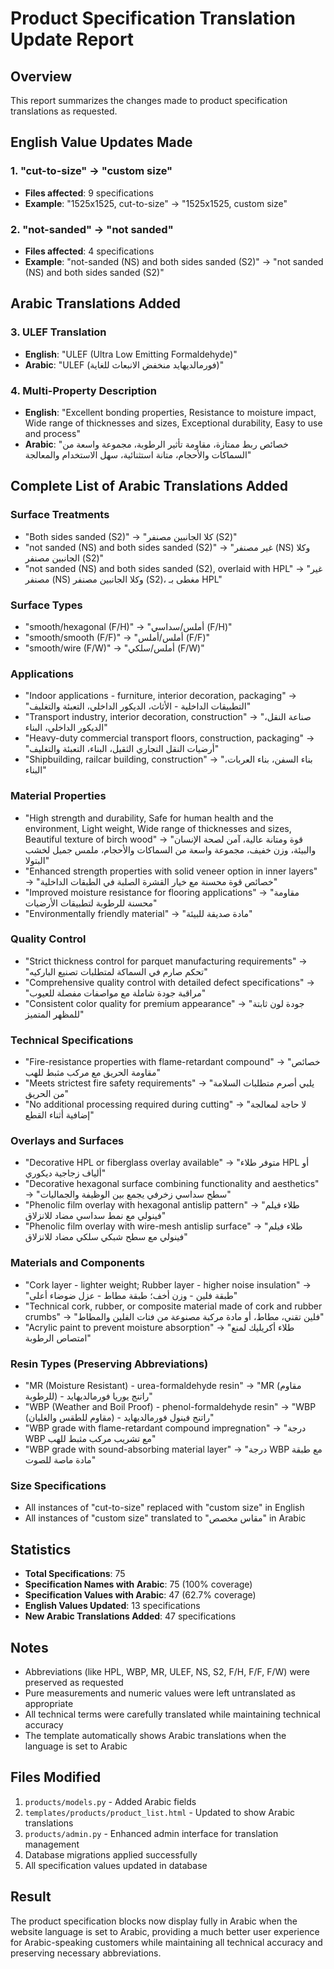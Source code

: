 # Product Specification Translation Update Report

## Overview
This report summarizes the changes made to product specification translations as requested.

## English Value Updates Made

### 1. "cut-to-size" → "custom size"
- **Files affected**: 9 specifications
- **Example**: "1525x1525, cut-to-size" → "1525x1525, custom size"

### 2. "not-sanded" → "not sanded"
- **Files affected**: 4 specifications  
- **Example**: "not-sanded (NS) and both sides sanded (S2)" → "not sanded (NS) and both sides sanded (S2)"

## Arabic Translations Added

### 3. ULEF Translation
- **English**: "ULEF (Ultra Low Emitting Formaldehyde)"
- **Arabic**: "ULEF (فورمالديهايد منخفض الانبعاث للغاية)"

### 4. Multi-Property Description
- **English**: "Excellent bonding properties, Resistance to moisture impact, Wide range of thicknesses and sizes, Exceptional durability, Easy to use and process"
- **Arabic**: "خصائص ربط ممتازة، مقاومة تأثير الرطوبة، مجموعة واسعة من السماكات والأحجام، متانة استثنائية، سهل الاستخدام والمعالجة"

## Complete List of Arabic Translations Added

### Surface Treatments
- "Both sides sanded (S2)" → "كلا الجانبين مصنفر (S2)"
- "not sanded (NS) and both sides sanded (S2)" → "غير مصنفر (NS) وكلا الجانبين مصنفر (S2)"
- "not sanded (NS) and both sides sanded (S2), overlaid with HPL" → "غير مصنفر (NS) وكلا الجانبين مصنفر (S2)، مغطى بـ HPL"

### Surface Types
- "smooth/hexagonal (F/H)" → "أملس/سداسي (F/H)"
- "smooth/smooth (F/F)" → "أملس/أملس (F/F)" 
- "smooth/wire (F/W)" → "أملس/سلكي (F/W)"

### Applications
- "Indoor applications - furniture, interior decoration, packaging" → "التطبيقات الداخلية - الأثاث، الديكور الداخلي، التعبئة والتغليف"
- "Transport industry, interior decoration, construction" → "صناعة النقل، الديكور الداخلي، البناء"
- "Heavy-duty commercial transport floors, construction, packaging" → "أرضيات النقل التجاري الثقيل، البناء، التعبئة والتغليف"
- "Shipbuilding, railcar building, construction" → "بناء السفن، بناء العربات، البناء"

### Material Properties
- "High strength and durability, Safe for human health and the environment, Light weight, Wide range of thicknesses and sizes, Beautiful texture of birch wood" → "قوة ومتانة عالية، آمن لصحة الإنسان والبيئة، وزن خفيف، مجموعة واسعة من السماكات والأحجام، ملمس جميل لخشب البتولا"
- "Enhanced strength properties with solid veneer option in inner layers" → "خصائص قوة محسنة مع خيار القشرة الصلبة في الطبقات الداخلية"
- "Improved moisture resistance for flooring applications" → "مقاومة محسنة للرطوبة لتطبيقات الأرضيات"
- "Environmentally friendly material" → "مادة صديقة للبيئة"

### Quality Control
- "Strict thickness control for parquet manufacturing requirements" → "تحكم صارم في السماكة لمتطلبات تصنيع الباركيه"
- "Comprehensive quality control with detailed defect specifications" → "مراقبة جودة شاملة مع مواصفات مفصلة للعيوب"
- "Consistent color quality for premium appearance" → "جودة لون ثابتة للمظهر المتميز"

### Technical Specifications
- "Fire-resistance properties with flame-retardant compound" → "خصائص مقاومة الحريق مع مركب مثبط للهب"
- "Meets strictest fire safety requirements" → "يلبي أصرم متطلبات السلامة من الحريق"
- "No additional processing required during cutting" → "لا حاجة لمعالجة إضافية أثناء القطع"

### Overlays and Surfaces
- "Decorative HPL or fiberglass overlay available" → "متوفر طلاء HPL أو ألياف زجاجية ديكوري"
- "Decorative hexagonal surface combining functionality and aesthetics" → "سطح سداسي زخرفي يجمع بين الوظيفة والجماليات"
- "Phenolic film overlay with hexagonal antislip pattern" → "طلاء فيلم فينولي مع نمط سداسي مضاد للانزلاق"
- "Phenolic film overlay with wire-mesh antislip surface" → "طلاء فيلم فينولي مع سطح شبكي سلكي مضاد للانزلاق"

### Materials and Components
- "Cork layer - lighter weight; Rubber layer - higher noise insulation" → "طبقة فلين - وزن أخف؛ طبقة مطاط - عزل ضوضاء أعلى"
- "Technical cork, rubber, or composite material made of cork and rubber crumbs" → "فلين تقني، مطاط، أو مادة مركبة مصنوعة من فتات الفلين والمطاط"
- "Acrylic paint to prevent moisture absorption" → "طلاء أكريليك لمنع امتصاص الرطوبة"

### Resin Types (Preserving Abbreviations)
- "MR (Moisture Resistant) - urea-formaldehyde resin" → "MR (مقاوم للرطوبة) - راتنج يوريا فورمالديهايد"
- "WBP (Weather and Boil Proof) - phenol-formaldehyde resin" → "WBP (مقاوم للطقس والغليان) - راتنج فينول فورمالديهايد"
- "WBP grade with flame-retardant compound impregnation" → "درجة WBP مع تشريب مركب مثبط للهب"
- "WBP grade with sound-absorbing material layer" → "درجة WBP مع طبقة مادة ماصة للصوت"

### Size Specifications
- All instances of "cut-to-size" replaced with "custom size" in English
- All instances of "custom size" translated to "مقاس مخصص" in Arabic

## Statistics

- **Total Specifications**: 75
- **Specification Names with Arabic**: 75 (100% coverage)
- **Specification Values with Arabic**: 47 (62.7% coverage)
- **English Values Updated**: 13 specifications
- **New Arabic Translations Added**: 47 specifications

## Notes

- Abbreviations (like HPL, WBP, MR, ULEF, NS, S2, F/H, F/F, F/W) were preserved as requested
- Pure measurements and numeric values were left untranslated as appropriate
- All technical terms were carefully translated while maintaining technical accuracy
- The template automatically shows Arabic translations when the language is set to Arabic

## Files Modified

1. `products/models.py` - Added Arabic fields
2. `templates/products/product_list.html` - Updated to show Arabic translations
3. `products/admin.py` - Enhanced admin interface for translation management
4. Database migrations applied successfully
5. All specification values updated in database

## Result

The product specification blocks now display fully in Arabic when the website language is set to Arabic, providing a much better user experience for Arabic-speaking customers while maintaining all technical accuracy and preserving necessary abbreviations.
